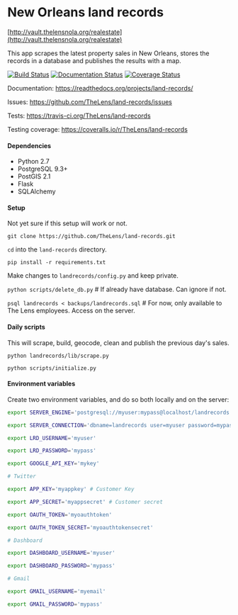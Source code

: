 # New Orleans land records

[http://vault.thelensnola.org/realestate](http://vault.thelensnola.org/realestate)

This app scrapes the latest property sales in New Orleans, stores the records in a database and publishes the results with a map.

[![Build Status](https://travis-ci.org/TheLens/land-records.svg?branch=master)](https://travis-ci.org/TheLens/land-records) [![Documentation Status](https://readthedocs.org/projects/land-records/badge/?version=latest)](https://readthedocs.org/projects/land-records/?badge=latest) [![Coverage Status](https://coveralls.io/repos/TheLens/land-records/badge.svg?branch=master)](https://coveralls.io/r/TheLens/land-records?branch=master)

Documentation: https://readthedocs.org/projects/land-records/

Issues: https://github.com/TheLens/land-records/issues

Tests: https://travis-ci.org/TheLens/land-records

Testing coverage: https://coveralls.io/r/TheLens/land-records

#### Dependencies

* Python 2.7
* PostgreSQL 9.3+
* PostGIS 2.1
* Flask
* SQLAlchemy

#### Setup

Not yet sure if this setup will work or not.

`git clone https://github.com/TheLens/land-records.git`

`cd` into the `land-records` directory.

`pip install -r requirements.txt`

Make changes to `landrecords/config.py` and keep private.

`python scripts/delete_db.py`  # If already have database. Can ignore if not.

`psql landrecords < backups/landrecords.sql`  # For now, only available to The
Lens employees. Access on the server.

#### Daily scripts

This will scrape, build, geocode, clean and publish the previous day's sales. 

`python landrecords/lib/scrape.py`

`python scripts/initialize.py`

#### Environment variables

Create two environment variables, and do so both locally and on the server:

```bash
export SERVER_ENGINE='postgresql://myuser:mypass@localhost/landrecords'

export SERVER_CONNECTION='dbname=landrecords user=myuser password=mypass'

export LRD_USERNAME='myuser'

export LRD_PASSWORD='mypass'

export GOOGLE_API_KEY='mykey'

# Twitter

export APP_KEY='myappkey' # Customer Key

export APP_SECRET='myappsecret' # Customer secret

export OAUTH_TOKEN='myoauthtoken'

export OAUTH_TOKEN_SECRET='myoauthtokensecret'

# Dashboard

export DASHBOARD_USERNAME='myuser'

export DASHBOARD_PASSWORD='mypass'

# Gmail

export GMAIL_USERNAME='myemail'

export GMAIL_PASSWORD='mypass'
```
